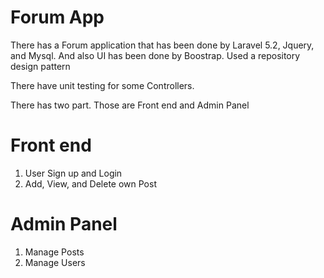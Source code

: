 # Forum App

There has a Forum application that has been done by Laravel 5.2, Jquery, and Mysql. And also UI has been done by Boostrap.
Used a repository design pattern

There have unit testing for some Controllers.

There has two part. Those are Front end and Admin Panel

# Front end
1. User Sign up and Login
2. Add, View, and Delete own Post

# Admin Panel
1. Manage Posts
2. Manage Users




